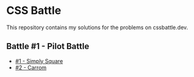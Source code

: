 # CSS Battle

This repository contains my solutions for the problems on cssbattle.dev.

## Battle #1 - Pilot Battle

- [#1 - Simply Square](./solutions/1-pilot-battle/1-simply-square.md)
- [#2 - Carrom](./solutions/1-pilot-battle/2-carrom.md)